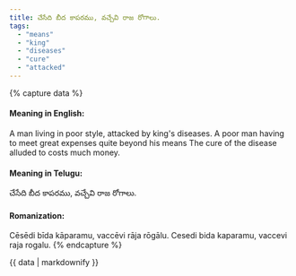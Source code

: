 ```yaml
---
title: చేసేది బీద కాపరము, వచ్చేవి రాజ రోగాలు.
tags:
  - "means"
  - "king"
  - "diseases"
  - "cure"
  - "attacked"
---
```


{% capture data %}
#### Meaning in English:
A man living in poor style, attacked by king's diseases.
A poor man having to meet great expenses quite beyond his means
The cure of the disease alluded to costs much money.

#### Meaning in Telugu:
చేసేది బీద కాపరము, వచ్చేవి రాజ రోగాలు.

#### Romanization:
Cēsēdi bīda kāparamu, vaccēvi rāja rōgālu.
Cesedi bida kaparamu, vaccevi raja rogalu.
{% endcapture %}

{{ data | markdownify }}

